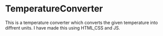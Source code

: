 # TemperatureConverter
This is a temperature converter which converts the given temperature into diffrent units.
I have made this using HTML,CSS and JS.
